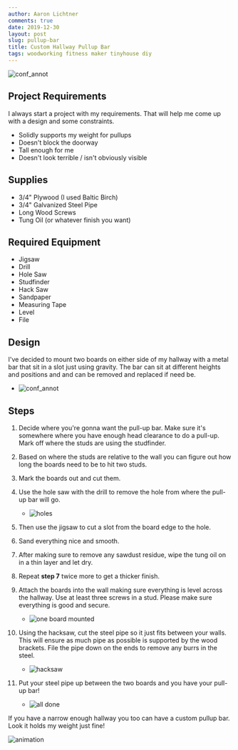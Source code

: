 ```yaml
---
author: Aaron Lichtner
comments: true
date: 2019-12-30
layout: post
slug: pullup-bar
title: Custom Hallway Pullup Bar
tags: woodworking fitness maker tinyhouse diy
---
```


![conf_annot](/public/img/2020/01/pullupbar.png)

## Project Requirements

I always start a project with my requirements. That will help me come up with a design and some constraints.

- Solidly supports my weight for pullups
- Doesn't block the doorway
- Tall enough for me
- Doesn't look terrible / isn't obviously visible

## Supplies

- 3/4" Plywood (I used Baltic Birch)
- 3/4" Galvanized Steel Pipe
- Long Wood Screws
- Tung Oil (or whatever finish you want)

## Required Equipment

- Jigsaw
- Drill
- Hole Saw
- Studfinder
- Hack Saw
- Sandpaper
- Measuring Tape
- Level
- File

## Design

I've decided to mount two boards on either side of my hallway with a metal bar that sit in a slot just using gravity. The bar can sit at different heights and positions and and can be removed and replaced if need be. 

- ![conf_annot](/public/img/2020/01/pullup_plans.png)

## Steps

1. Decide where you're gonna want the pull-up bar. Make sure it's somewhere where you have enough head clearance to do a pull-up. Mark off where the studs are using the studfinder. 

2. Based on where the studs are relative to the wall you can figure out how long the boards need to be to hit two studs. 

3. Mark the boards out and cut them. 

4. Use the hole saw with the drill to remove the hole from where the pull-up bar will go. 

    - ![holes](/public/img/2020/01/holes.jpg)

5. Then use the jigsaw to cut a slot from the board edge to the hole. 

6. Sand everything nice and smooth.

7. After making sure to remove any sawdust residue, wipe the tung oil on in a thin layer and let dry. 

8. Repeat **step 7** twice more to get a thicker finish. 

9. Attach the boards into the wall making sure everything is level across the hallway. Use at least three screws in a stud. Please make sure everything is good and secure.

    - ![one board mounted](/public/img/2020/01/onebracketmounted.jpg)


10. Using the hacksaw, cut the steel pipe so it just fits between your walls. This will ensure as much pipe as possible is supported by the wood brackets. File the pipe down on the ends to remove any burrs in the steel. 

    - ![hacksaw](/public/img/2020/01/hacksaw.jpg)

11. Put your steel pipe up between the two boards and you have your pull-up bar! 

    - ![all done](/public/img/2020/01/pullupbar_on_wall.jpg)

If you have a narrow enough hallway you too can have a custom pullup bar. Look it holds my weight just fine!

![animation](/public/img/2020/01/pullup.gif)
